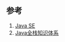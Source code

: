 ## 参考
1. [Java SE](https://docs.oracle.com/en/java/javase/)
2. [Java全栈知识体系](https://www.pdai.tech/md/outline/x-outline.html)